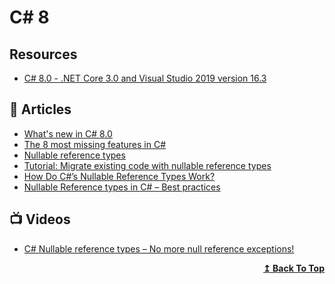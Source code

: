 # C# 8

## Resources
- [C# 8.0 - .NET Core 3.0 and Visual Studio 2019 version 16.3](https://github.com/dotnet/csharplang/blob/main/Language-Version-History.md#c-80---net-core-30-and-visual-studio-2019-version-163)

## 📝 Articles
- [What's new in C# 8.0](https://docs.microsoft.com/en-us/dotnet/csharp/whats-new/csharp-8)
- [The 8 most missing features in C#](https://tooslowexception.com/the-8-most-missing-features-in-c/)
- [Nullable reference types](https://docs.microsoft.com/en-us/dotnet/csharp/nullable-references)
- [Tutorial: Migrate existing code with nullable reference types](https://docs.microsoft.com/en-us/dotnet/csharp/whats-new/tutorials/upgrade-to-nullable-references)
- [How Do C#’s Nullable Reference Types Work?](https://www.cloudsavvyit.com/6649/how-do-cs-nullable-reference-types-work/)
- [Nullable Reference types in C# – Best practices](https://www.dotnetcurry.com/csharp/nullable-reference-types-csharp)

## 📺 Videos
- [C# Nullable reference types – No more null reference exceptions!](https://www.youtube.com/watch?v=NDweaZZZcbc)

<div align="right">
  <b><a href="#contents">↥ Back To Top</a></b>
</div>